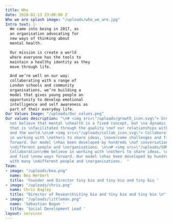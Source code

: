 ```yaml
---
title: Who
date: 2020-02-13 23:08:00 Z
Who we are splash image: "/uploads/who_we_are.jpg"
Intro text: |-
  We came into being in 2017, as
  an organisation advocating for
  new ways of thinking about
  mental health.

  Our mission is create a world
  where everyone has the tools to
  maintain a healthy identity as they
  move through life.

  And we’re well on our way:
  collaborating with a range of
  London schools and community
  organisations, we’re building a
  model that gives young people an
  opportunity to develop emotional
  intelligence and self awareness as
  part of their everyday life.
Our Values Image: "/uploads/Our_values.png"
Our values description: "\n# <img src=\"/uploads/growth_icon.svg\"> Growth\nWe do
  not believe that mental \nhealth is a fixed concept, but \na dynamic experience,
  that is \nfacilitated through the quality \nof our relationships with \nourselves
  and the world.\n\n# <img src=\"/uploads/collab_icon.svg\"> Collaboration\nWe believe
  in working with \nothers to share ideas, \novercome challenges and find \nnew ways
  forward. Our model \nhas been developed by hundreds \nof conversations with many
  \ndifferent people and \norganisations. \n\n# <img src=\"/uploads/SOM_icon.svg\">
  Collaboration\nWe believe in working with \nothers to share ideas, \novercome challenges
  and find \nnew ways forward. Our model \nhas been developed by hundreds \nof conversations
  with many \ndifferent people and \norganisations.  "
Team:
- image: "/uploads/bea.png"
  name: Bea Herbert
  title: 'Founder and Director tiny bio and tiny bio and tiny bio '
- image: "/uploads/chris.png"
  name: Chris Bagley
  title: "Director of Research\Ltiny bio and tiny bio and tiny bio \n"
- image: "/uploads/littleman.png"
  name: 'Sebastian Bogan '
  title: 'Social Development Lead '
layout: services
---
```


